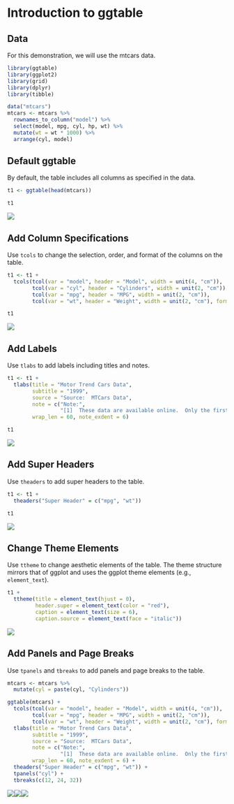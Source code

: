 Introduction to ggtable
================

Data
----

For this demonstration, we will use the mtcars data.

``` r
library(ggtable)
library(ggplot2)
library(grid)
library(dplyr)
library(tibble)

data("mtcars")
mtcars <- mtcars %>%
  rownames_to_column("model") %>%
  select(model, mpg, cyl, hp, wt) %>%
  mutate(wt = wt * 1000) %>%
  arrange(cyl, model)
```

Default ggtable
---------------

By default, the table includes all columns as specified in the data.

``` r
t1 <- ggtable(head(mtcars))

t1
```

![](readme_files/figure-markdown_github/default-1.png)

Add Column Specifications
-------------------------

Use `tcols` to change the selection, order, and format of the columns on the table.

``` r
t1 <- t1 +
  tcols(tcol(var = "model", header = "Model", width = unit(4, "cm")),
        tcol(var = "cyl", header = "Cylinders", width = unit(2, "cm")),
        tcol(var = "mpg", header = "MPG", width = unit(2, "cm")),
        tcol(var = "wt", header = "Weight", width = unit(2, "cm"), format_fun = scales::comma))

t1
```

![](readme_files/figure-markdown_github/tcols-1.png)

Add Labels
----------

Use `tlabs` to add labels including titles and notes.

``` r
t1 <- t1 +
  tlabs(title = "Motor Trend Cars Data",
        subtitle = "1999",
        source = "Source:  MTCars Data",
        note = c("Note:",
                 "[1]  These data are available online.  Only the first 6 rows of the data are shown"),
        wrap_len = 60, note_exdent = 6)

t1
```

![](readme_files/figure-markdown_github/tlabs-1.png)

Add Super Headers
-----------------

Use `theaders` to add super headers to the table.

``` r
t1 <- t1 +
  theaders("Super Header" = c("mpg", "wt"))

t1
```

![](readme_files/figure-markdown_github/theaders-1.png)

Change Theme Elements
---------------------

Use `ttheme` to change aesthetic elements of the table. The theme structure mirrors that of ggplot and uses the ggplot theme elements (e.g., `element_text`).

``` r
t1 +
  ttheme(title = element_text(hjust = 0),
         header.super = element_text(color = "red"),
         caption = element_text(size = 6),
         caption.source = element_text(face = "italic"))
```

![](readme_files/figure-markdown_github/ttheme-1.png)

Add Panels and Page Breaks
--------------------------

Use `tpanels` and `tbreaks` to add panels and page breaks to the table.

``` r
mtcars <- mtcars %>%
  mutate(cyl = paste(cyl, "Cylinders"))

ggtable(mtcars) +
  tcols(tcol(var = "model", header = "Model", width = unit(4, "cm")),
        tcol(var = "mpg", header = "MPG", width = unit(2, "cm")),
        tcol(var = "wt", header = "Weight", width = unit(2, "cm"), format_fun = scales::comma)) +
  tlabs(title = "Motor Trend Cars Data",
        subtitle = "1999",
        source = "Source:  MTCars Data",
        note = c("Note:",
                 "[1]  These data are available online.  Only the first 6 rows of the data are shown"),
        wrap_len = 60, note_exdent = 6) +
  theaders("Super Header" = c("mpg", "wt")) +
  tpanels("cyl") +
  tbreaks(c(12, 24, 32))
```

![](readme_files/figure-markdown_github/tpanels_tbreaks-1.png)![](readme_files/figure-markdown_github/tpanels_tbreaks-2.png)![](readme_files/figure-markdown_github/tpanels_tbreaks-3.png)
